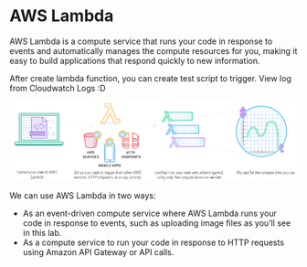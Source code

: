# AWS Lambda

AWS Lambda is a compute service that runs your code in response to events and automatically manages the compute resources for you, making it easy to build applications that respond quickly to new information.

After create lambda function, you can create test script to trigger. View log
from Cloudwatch Logs :D

![](./Lambda_HowItWorks.png)


We can use AWS Lambda in two ways:
* As an event-driven compute service where AWS Lambda runs your code in response to events, such as uploading image files as you’ll see in this lab.
* As a compute service to run your code in response to HTTP requests using Amazon API Gateway or API calls.
